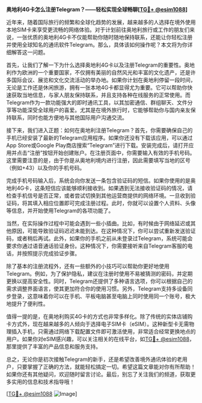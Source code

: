 **奥地利4G卡怎么注册Telegram？——轻松实现全球畅聊[[TG💪+ @esim1088](https://t.me/s/esim1088)]**

近年来，随着国际旅行的频繁和全球化趋势的发展，越来越多的人选择在境外使用本地SIM卡来享受更流畅的网络体验。对于计划前往奥地利旅行或工作的朋友们来说，一张优质的奥地利4G卡不仅能帮助你随时随地保持联系，还能让你轻松注册并使用全球知名的通讯软件Telegram。那么，具体该如何操作呢？本文将为你详细解答这一问题。

首先，让我们了解一下为什么选择奥地利4G卡以及注册Telegram的重要性。奥地利作为欧洲的一个重要国家，不仅拥有美丽的自然风光和丰富的文化遗产，还是许多国际会议、展览和文化交流活动的举办地。如果你计划在奥地利停留一段时间，无论是工作还是休闲旅游，拥有一张本地4G卡都显得尤为重要。它可以帮助你快速获取当地信息，与家人朋友保持联系，并且支持各种在线服务的正常使用。而Telegram作为一款功能强大的即时通讯工具，以其加密通信、群组聊天、文件分享等功能深受全球用户的喜爱。尤其是在境外旅行时，它能够帮助你与国内亲友保持联系，同时也能方便地与其他国际用户沟通交流。

接下来，我们进入正题：如何在奥地利注册Telegram？首先，你需要确保自己的手机已经安装了最新的Telegram应用程序。如果你还没有下载该应用，可以通过App Store或Google Play商店搜索“Telegram”进行下载。安装完成后，请打开应用并点击“注册”按钮开始创建账户。在注册页面中，你需要输入有效的手机号码。这里需要注意的是，由于你是从奥地利境内进行注册，因此需要填写当地的区号（例如+43）以及你的手机号码。

完成手机号码输入后，系统会向你发送一条包含验证码的短信。如果你使用的是奥地利4G卡，这条短信应该能够顺利接收到。如果遇到无法接收验证码的情况，请检查手机信号是否正常，或者尝试切换到其他运营商提供的网络环境。一旦收到验证码，将其填入相应位置即可完成注册过程。此时，你就可以设置个人资料、头像等信息，并开始使用Telegram的各项功能了。

当然，在实际操作过程中可能会遇到一些小插曲。比如，有时候由于网络延迟或其他原因，可能导致验证码迟迟未能到达。在这种情况下，你可以尝试重新发送验证码，或者稍后再试。此外，如果你的手机之前从未登录过Telegram，系统可能会要求你通过语音通话验证身份。这种情况下，你需要接听来自Telegram客服的电话，并按照提示完成验证步骤。

除了基本的注册流程外，还有一些额外的小技巧可以帮助你更好地使用Telegram。例如，为了保护隐私，建议在注册时使用不易被猜测的密码，并定期更换以提高安全性。同时，Telegram还提供了多种语言选项，你可以根据自己的需求调整界面语言，使其更加符合你的使用习惯。另外，Telegram支持多设备同步登录，这意味着你可以在手机、平板电脑甚至电脑上同时使用同一个账号，极大地提升了便利性。

值得一提的是，在奥地利购买4G卡的方式也非常多样化。除了传统的实体店铺购卡方式外，现在越来越多的人倾向于选择电子SIM卡（eSIM）。这种新型卡无需物理插入手机，只需通过网络下载配置文件即可激活使用，非常适合经常更换地点的用户。如果你对eSIM感兴趣，可以关注相关的在线平台，如[TG💪+ @esim1088](https://t.me/s/esim1088)，那里提供了丰富的产品信息和服务支持。

总之，无论你是初次接触Telegram的新手，还是希望改善境外通讯体验的老用户，只要掌握了正确的方法，就能轻松搞定一切。希望这篇文章能对你有所帮助！如果你还有其他疑问，欢迎随时留言讨论。最后，别忘了关注我们的频道，获取更多实用的信息和技术指导哦！

[[TG💪+ @esim1088](https://t.me/s/esim1088) ![Image](https://i.postimg.cc/4NQfJmqS/Snipaste-2025-05-13-00-14-12.png)]